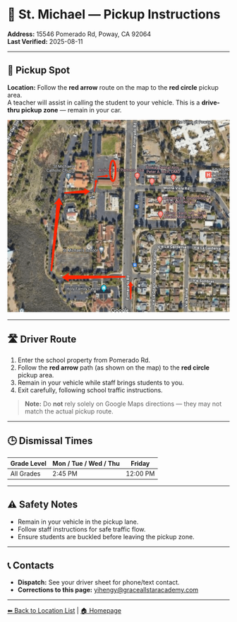 # 🚌 St. Michael — Pickup Instructions

**Address:** 15546 Pomerado Rd, Poway, CA 92064  
**Last Verified:** 2025-08-11

---

## 📍 Pickup Spot
**Location:** Follow the **red arrow** route on the map to the **red circle** pickup area.  
A teacher will assist in calling the student to your vehicle. This is a **drive-thru pickup zone** — remain in your car.

![St. Michael Map](St_Michael.png)

---

## 🛣️ Driver Route
1. Enter the school property from Pomerado Rd.  
2. Follow the **red arrow** path (as shown on the map) to the **red circle** pickup area.  
3. Remain in your vehicle while staff brings students to you.  
4. Exit carefully, following school traffic instructions.

> **Note:** Do **not** rely solely on Google Maps directions — they may not match the actual pickup route.

---

## 🕒 Dismissal Times
| Grade Level | Mon / Tue / Wed / Thu | Friday  |
|-------------|-----------------------|---------|
| All Grades  | 2:45 PM               | 12:00 PM|

---

## ⚠ Safety Notes
- Remain in your vehicle in the pickup lane.  
- Follow staff instructions for safe traffic flow.  
- Ensure students are buckled before leaving the pickup zone.

---

## 📞 Contacts
- **Dispatch:** See your driver sheet for phone/text contact.  
- **Corrections to this page:** [yihengy@graceallstaracademy.com](mailto:yihengy@graceallstaracademy.com)

---

[⬅ Back to Location List](../Location_detail.md) | [🏠 Homepage](../README.md)
